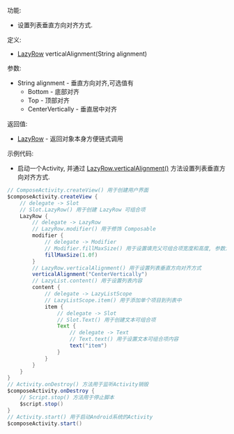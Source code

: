 功能:

+ 设置列表垂直方向对齐方式.

定义:

+ [LazyRow](/API/UI/Compose/Widget/LazyRow/README.md) verticalAlignment(String alignment)

参数:

+ String alignment - 垂直方向对齐,可选值有
    + Bottom - 底部对齐
    + Top - 顶部对齐
    + CenterVertically - 垂直居中对齐

返回值:

+ [LazyRow](/API/UI/Compose/Widget/LazyRow/README.md) - 返回对象本身方便链式调用

示例代码:

+ 启动一个Activity,
  并通过 [LazyRow.verticalAlignment()](/API/UI/Compose/Widget/LazyRow/README.md?id=verticalAlignment)
  方法设置列表垂直方向对齐方式.

```groovy
// ComposeActivity.createView() 用于创建用户界面
$composeActivity.createView {
    // delegate -> Slot
    // Slot.LazyRow() 用于创建 LazyRow 可组合项
    LazyRow {
        // delegate -> LazyRow
        // LazyRow.modifier() 用于修饰 Composable
        modifier {
            // delegate -> Modifier
            // Modifier.fillMaxSize() 用于设置填充父可组合项宽度和高度, 参数为填充父可组合项的比例, 取值区间为 0.0f-1.0f
            fillMaxSize(1.0f)
        }
        // LazyRow.verticalAlignment() 用于设置列表垂直方向对齐方式
        verticalAlignment("CenterVertically")
        // LazyList.content() 用于设置列表内容
        content {
            // delegate -> LazyListScope
            // LazyListScope.item() 用于添加单个项目到列表中
            item {
                // delegate -> Slot
                // Slot.Text() 用于创建文本可组合项
                Text {
                    // delegate -> Text
                    // Text.text() 用于设置文本可组合项内容
                    text("item")
                }
            }
        }
    }
}
// Activity.onDestroy() 方法用于监听Activity销毁
$composeActivity.onDestroy {
    // Script.stop() 方法用于停止脚本
    $script.stop()
}
// Activity.start() 用于启动Android系统的Activity
$composeActivity.start()
```